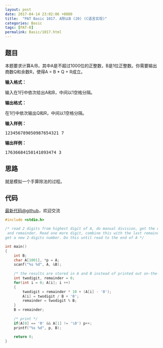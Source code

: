 ```yaml
---
layout: post
date: 2017-04-14 23:02:06 +0800
title:  "PAT Basic 1017. A除以B (20) (C语言实现)"
categories: Basic
tags: [PAT-B]
permalink: Basic/1017.html
---
```


## 题目

<div id="problemContent">
<p>
本题要求计算A/B，其中A是不超过1000位的正整数，B是1位正整数。你需要输出商数Q和余数R，使得A = B * Q + R成立。</p>
<p><b>
输入格式：
</b></p>
<p>输入在1行中依次给出A和B，中间以1空格分隔。
</p>
<p><b>
输出格式：
</b></p>
<p>在1行中依次输出Q和R，中间以1空格分隔。
</p>
<b>输入样例：</b><pre>
123456789050987654321 7
</pre>
<b>输出样例：</b><pre>
17636684150141093474 3
</pre>
</div>

## 思路

就是模拟一个手算除法的过程。

## 代码

[最新代码@github](https://github.com/OliverLew/PAT/blob/master/PATBasic/1017.c)，欢迎交流
```c
#include <stdio.h>

/* read 2 digits from highest digit of A, do manual division, get the quotient
 and remainder. Read one more digit, combine this with the last remainder to
get a new 2-digits number. Do this until read to the end of A */

int main()
{
    int B;
    char A[1001], *p = A;
    scanf("%s %d", A, &B);
    
    /* the results are stored in A and B instead of printed out on-the-fly */
    int twodigit, remainder = 0;
    for(int i = 0; A[i]; i ++)
    {
        twodigit = remainder * 10 + (A[i] - '0');
        A[i] = twodigit / B + '0';
        remainder = twodigit % B;
    }
    B = remainder;
    
    /* print */
    if(A[0] == '0' && A[1] != '\0') p++;
    printf("%s %d", p, B);
    
    return 0;
}

```